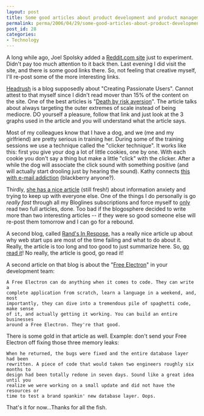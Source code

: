 ```yaml
---
layout: post
title: Some good articles about product development and product management
permalink: perma/2006/04/29/some-good-articles-about-product-development-and-product-management
post_id: 28
categories:
- Technology
---
```


A long while ago, Joel Spolsky added a <a
href="http://joel.reddit.com/">Reddit.com site</a> just to experiment. Didn't
pay too much attention to it back then. Last evening I did visit the site, and
there is some good links there. So, not feeling that creative myself, I'll
re-post some of the more interesting links.

<a href="http://headrush.typepad.com"> Headrush</a> is a blog supposedly about
"Creating Passionate Users". Cannot attest to that myself since I didn't read
mover than 15% of the content on the site. One of the best articles is "<a
href="http://headrush.typepad.com/creating_passionate_users/2006/01/death_by_riskav.html">Death
by risk aversion</a>". The article talks about always targeting the outer
extremes of scale instead of being mediocre. DO yourself a pleasure, follow
that link and just look at the 3 graphs used in the article and you will
understand what the article says.

Most of my colleagues know that I have a dog, and we (me and my girlfriend) are
pretty serious in training her. During some of the training sessions we use a
technique called the "clicker technique". It works like this: first you give
your dog a lot of little cookies, one by one. With each cookie you don't say a
thing but make a little "click" with the clicker. After a while the dog will
associate the click sound with something positive (and will actually start
drooling just by hearing the sound). Kathy connects <a
href="http://headrush.typepad.com/creating_passionate_users/2006/03/clicker_trained.html">this
with e-mail addiction</a> (blackberry anyone?).

Thirdly, <a
href="http://headrush.typepad.com/creating_passionate_users/2006/04/the_myth_of_kee.html">she
has a nice article</a> (still fresh!) about information anxiety and trying to
keep up with everyone else. One of the things I do personally is go <span
style="font-style: italic">really fast </span>through all my Bloglines
subscriptions and force myself to <span style="text-decoration:
underline">only</span> read two full articles, done. Too bad if the blogosphere
decided to write more than two interesting articles -- if they were so good
someone else will re-post them tomorrow and I can go for a rebound.

A second blog, called <a href="http://www.randsinrepose.com/">Rand's In
Respose</a>,  has a really nice article up about why web start ups are most of
the time failing and what to do about it. Really, the article is too long and
too good to just summarize here. So, <a
href="http://www.randsinrepose.com/archives/2006/04/20/10.html">go read it</a>!
No really, the article is good, go read it!

A second article on that blog is about the "<a
href="http://www.randsinrepose.com/archives/2005/03/20/free_electron.html">Free
Electron</a>" in your development team:

    A Free Electron can do anything when it comes to code. They can write a
    complete application from scratch, learn a language in a weekend, and, most
    importantly, they can dive into a tremendous pile of spaghetti code, make sense
    of it, and actually getting it working. You can build an entire businesses
    around a Free Electron. They're that good.

There is some gold in that article as well. Example: don't send
your Free Electron off fixing those three memory leaks:

    When he returned, the bugs were fixed and the entire database layer had been
    rewritten. A piece of code that would taken two engineers roughly six months to
    design had been totally redone in seven days. Sound like a great idea until you
    realize we were working on a small update and did not have the resources or
    time to test a brand spankin' new database layer. Oops.

That's it for now...Thanks for all the fish.
